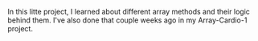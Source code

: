 In this litte project, I learned about different array methods and their logic behind them.
I've also done that couple weeks ago in my Array-Cardio-1 project.
